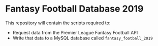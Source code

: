 # Fantasy Football Database 2019

This repository will contain the scripts required to:

- Request data from the Premier League Fantasy Football API
- Write that data to a MySQL database called `fantasy_football_2019`